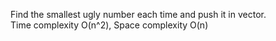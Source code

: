 Find the smallest ugly number each time and push it in vector.   
Time complexity O(n^2), Space complexity O(n)